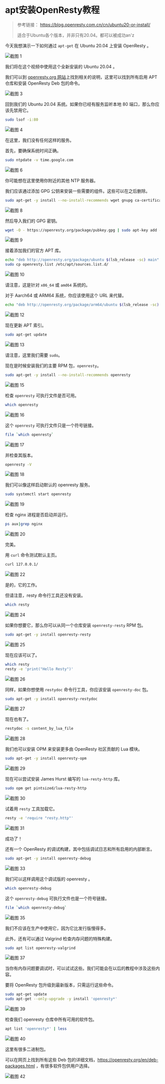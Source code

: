 # apt安装OpenResty教程

> 参考链接： https://blog.openresty.com.cn/cn/ubuntu20-or-install/
>
> 适合于Ubuntu各个版本，并非只有20.04。都可以被成功an'z

今天我想演示一下如何通过 `apt-get` 在 Ubuntu 20.04 上安装 OpenResty 。

 ![截图 1](apt安装OpenResty教程.assets/screen1.jpg) 

我们将在这个视频中使用这个全新安装的 Ubuntu 20.04 。

我们可以到 [openresty.org 网站](http://openresty.org/cn/linux-packages.html#ubuntu)上找到相关的说明，这里可以找到所有启用 APT 仓库和安装 OpenResty Deb 包的命令。

![截图 3](apt安装OpenResty教程.assets/screen3.jpg) 

回到我们的 Ubuntu 20.04 系统。如果你已经有服务监听本地 80 端口，那么你应该先禁用它。

```bash
sudo lsof -i:80
```

![截图 4](apt安装OpenResty教程.assets/screen4.jpg) 



在这里，我们没有任何这样的服务。

首先，要确保系统时间正确。

```bash
sudo ntpdate -v time.google.com
```

![截图 6](apt安装OpenResty教程.assets/screen6.jpg) 



你可能想在这里使用你附近的其他 NTP 服务器。

我们应该通过添加 GPG 公钥来安装一些需要的组件。这些可以在之后删除。

```bash
sudo apt-get -y install --no-install-recommends wget gnupg ca-certificates
```





![截图 8](apt安装OpenResty教程.assets/screen8.jpg) 

然后导入我们的 GPG 密钥。

```bash
wget -O - https://openresty.org/package/pubkey.gpg | sudo apt-key add -
```





![截图 9](apt安装OpenResty教程.assets/screen9.jpg) 



接着添加我们的官方 APT 库。

```bash
echo "deb http://openresty.org/package/ubuntu $(lsb_release -sc) main" > openresty.list
sudo cp openresty.list /etc/apt/sources.list.d/
```





 ![截图 10](apt安装OpenResty教程.assets/screen10.jpg) 



请注意，这是针对 `x86_64` 或 `amd64` 系统的。

对于 Aarch64 或 ARM64 系统，你应该使用这个 URL 来代替。

```bash
echo "deb http://openresty.org/package/arm64/ubuntu $(lsb_release -sc) main"
```





![截图 12](apt安装OpenResty教程.assets/screen12.jpg) 

现在更新 APT 索引。

```bash
sudo apt-get update
```





![截图 13](apt安装OpenResty教程.assets/screen13.jpg) 

请注意，这里我们需要 `sudo`。

现在是时候安装我们的主要 RPM 包，`openresty`。

```bash
sudo apt-get -y install --no-install-recommends openresty
```





![截图 15](apt安装OpenResty教程.assets/screen15.jpg) 



检查 `openresty` 可执行文件是否可用。

```bash
which openresty
```





![截图 16](apt安装OpenResty教程.assets/screen16.jpg)



这个 `openresty` 可执行文件只是一个符号链接。

```bash
file `which openresty`
```





![截图 17](apt安装OpenResty教程.assets/screen17.jpg)



并检查其版本。

```bash
openresty -V
```





![截图 18](apt安装OpenResty教程.assets/screen18.jpg)



我们可以像这样启动默认的 openresty 服务。

```bash
sudo systemctl start openresty
```





![截图 19](apt安装OpenResty教程.assets/screen19.jpg)



检查 nginx 进程是否启动并运行。

```bash
ps aux|grep nginx
```





![截图 20](apt安装OpenResty教程.assets/screen20.jpg)



完美。

用 `curl` 命令测试默认主页。

```bash
curl 127.0.0.1/
```





![截图 22](apt安装OpenResty教程.assets/screen22.jpg)



是的，它的工作。

但请注意，resty 命令行工具还没有安装。

```bash
which resty
```





![截图 24](apt安装OpenResty教程.assets/screen24.jpg)



如果你想要它，那么你可以从同一个仓库安装 `openresty-resty` RPM 包。

```bash
sudo apt-get -y install openresty-resty
```





![截图 25](apt安装OpenResty教程.assets/screen25.jpg)



现在应该可以了。

```bash
which resty
resty -e 'print("Hello Resty")'
```





![截图 26](apt安装OpenResty教程.assets/screen26.jpg)



同样，如果你想使用 `restydoc` 命令行工具，你应该安装 `openresty-doc` 包。

```bash
sudo apt-get -y install openresty-restydoc
```





![截图 27](apt安装OpenResty教程.assets/screen27.jpg)



现在也有了。

```bash
restydoc -s content_by_lua_file
```





![截图 28](apt安装OpenResty教程.assets/screen28.jpg)



我们也可以安装 OPM 来安装更多由 OpenResty 社区贡献的 Lua 模块。

```bash
sudo apt-get -y install openresty-opm
```





![截图 29](apt安装OpenResty教程.assets/screen29.jpg)



现在可以尝试安装 James Hurst 编写的 `lua-resty-http` 库。

```bash
sudo opm get pintsized/lua-resty-http
```





![截图 30](apt安装OpenResty教程.assets/screen30.jpg)



试着用 `resty` 工具加载它。

```bash
resty -e 'require "resty.http"'
```





![截图 31](apt安装OpenResty教程.assets/screen31.jpg)



成功了！

还有一个 OpenResty 的调试构建，其中包括调试日志和所有启用的内部断言。

```bash
sudo apt-get -y install openresty-debug
```





![截图 33](apt安装OpenResty教程.assets/screen33.jpg)



我们可以这样调用这个调试版的 openresty 。

```bash
which openresty-debug
```

这个 `openresty-debug` 可执行文件也是一个符号链接。

```bash
file `which openresty-debug`
```





![截图 35](apt安装OpenResty教程.assets/screen35.jpg)



我们不应该在生产中使用它，因为它比发行版慢得多。

此外，还有可以通过 Valgrind 检查内存问题的特殊构建。

```bash
sudo apt list openresty-valgrind
```





![截图 37](apt安装OpenResty教程.assets/screen37.jpg)



当你有内存问题要调试时，可以试试这些。我们可能会在以后的教程中涉及这些内容。

要将 OpenResty 包升级到最新版本，只需运行这些命令。

```bash
sudo apt-get update
sudo apt-get --only-upgrade -y install 'openresty*'
```





![截图 39](apt安装OpenResty教程.assets/screen39.jpg)



检查我们 openresty 仓库中所有可用的软件包。

```bash
apt list 'openresty*' | less
```





![截图 40](apt安装OpenResty教程.assets/screen40.jpg)



这里有很多二进制包。

可以在网页上找到所有这些 Deb 包的详细文档，https://openresty.org/en/deb-packages.html ，有很多软件包供用户选择。





![截图 42](apt安装OpenResty教程.assets/screen42.jpg)



